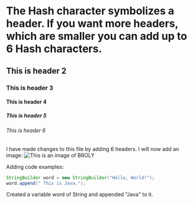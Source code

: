 # The Hash character symbolizes a header. If you want more headers, which are smaller you can add up to 6 Hash characters.
## This is header 2
### This is header 3
#### This is header 4
##### This is header 5
###### This is header 6
I have made changes to this file by adding 6 headers.
I will now add an image:
![This is an image of BROLY](https://github.com/user-attachments/assets/1e1944a9-53d5-4852-8a96-995365bec6a7)

Adding code examples:
```Java
StringBuilder word = new StringBuilder("Hello, World!");
word.append(" This is Java.");
```
Created a variable word of String and appended "Java" to it.
